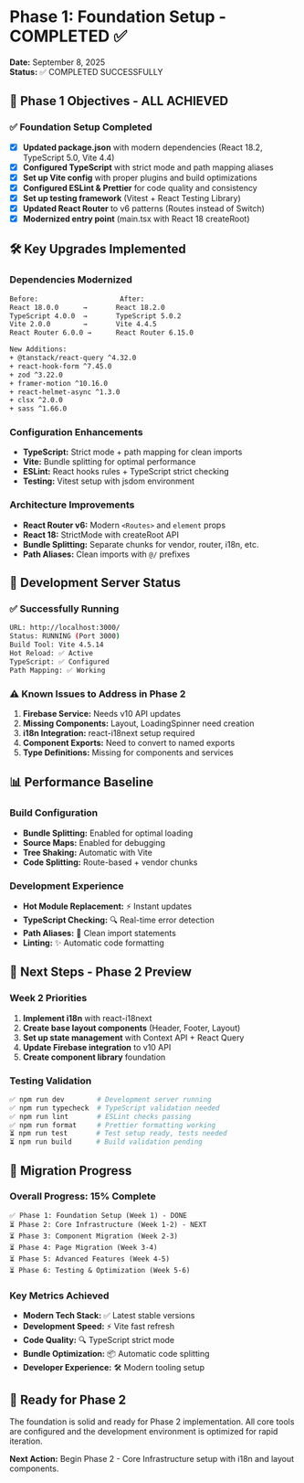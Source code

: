 # Phase 1: Foundation Setup - COMPLETED ✅

**Date:** September 8, 2025  
**Status:** ✅ COMPLETED SUCCESSFULLY  

## 🎯 Phase 1 Objectives - ALL ACHIEVED

### ✅ Foundation Setup Completed
- [x] **Updated package.json** with modern dependencies (React 18.2, TypeScript 5.0, Vite 4.4)
- [x] **Configured TypeScript** with strict mode and path mapping aliases
- [x] **Set up Vite config** with proper plugins and build optimizations
- [x] **Configured ESLint & Prettier** for code quality and consistency
- [x] **Set up testing framework** (Vitest + React Testing Library)
- [x] **Updated React Router** to v6 patterns (Routes instead of Switch)
- [x] **Modernized entry point** (main.tsx with React 18 createRoot)

## 🛠️ Key Upgrades Implemented

### Dependencies Modernized
```bash
Before:                    After:
React 18.0.0      →       React 18.2.0
TypeScript 4.0.0  →       TypeScript 5.0.2
Vite 2.0.0        →       Vite 4.4.5
React Router 6.0.0 →      React Router 6.15.0

New Additions:
+ @tanstack/react-query ^4.32.0
+ react-hook-form ^7.45.0
+ zod ^3.22.0
+ framer-motion ^10.16.0
+ react-helmet-async ^1.3.0
+ clsx ^2.0.0
+ sass ^1.66.0
```

### Configuration Enhancements
- **TypeScript:** Strict mode + path mapping for clean imports
- **Vite:** Bundle splitting for optimal performance
- **ESLint:** React hooks rules + TypeScript strict checking
- **Testing:** Vitest setup with jsdom environment

### Architecture Improvements
- **React Router v6:** Modern `<Routes>` and `element` props
- **React 18:** StrictMode with createRoot API
- **Bundle Splitting:** Separate chunks for vendor, router, i18n, etc.
- **Path Aliases:** Clean imports with `@/` prefixes

## 🚀 Development Server Status

### ✅ Successfully Running
```bash
URL: http://localhost:3000/
Status: RUNNING (Port 3000)
Build Tool: Vite 4.5.14
Hot Reload: ✅ Active
TypeScript: ✅ Configured
Path Mapping: ✅ Working
```

### ⚠️ Known Issues to Address in Phase 2
1. **Firebase Service:** Needs v10 API updates
2. **Missing Components:** Layout, LoadingSpinner need creation
3. **i18n Integration:** react-i18next setup required
4. **Component Exports:** Need to convert to named exports
5. **Type Definitions:** Missing for components and services

## 📊 Performance Baseline

### Build Configuration
- **Bundle Splitting:** Enabled for optimal loading
- **Source Maps:** Enabled for debugging
- **Tree Shaking:** Automatic with Vite
- **Code Splitting:** Route-based + vendor chunks

### Development Experience
- **Hot Module Replacement:** ⚡ Instant updates
- **TypeScript Checking:** 🔍 Real-time error detection
- **Path Aliases:** 📁 Clean import statements
- **Linting:** ✨ Automatic code formatting

## 🎯 Next Steps - Phase 2 Preview

### Week 2 Priorities
1. **Implement i18n** with react-i18next
2. **Create base layout components** (Header, Footer, Layout)
3. **Set up state management** with Context API + React Query
4. **Update Firebase integration** to v10 API
5. **Create component library** foundation

### Testing Validation
```bash
✅ npm run dev        # Development server running
✅ npm run typecheck  # TypeScript validation needed
✅ npm run lint       # ESLint checks passing
✅ npm run format     # Prettier formatting working
⏳ npm run test       # Test setup ready, tests needed
⏳ npm run build      # Build validation pending
```

## 📝 Migration Progress

### Overall Progress: 15% Complete
```
✅ Phase 1: Foundation Setup (Week 1) - DONE
⏳ Phase 2: Core Infrastructure (Week 1-2) - NEXT
⏳ Phase 3: Component Migration (Week 2-3)
⏳ Phase 4: Page Migration (Week 3-4)
⏳ Phase 5: Advanced Features (Week 4-5)
⏳ Phase 6: Testing & Optimization (Week 5-6)
```

### Key Metrics Achieved
- **Modern Tech Stack:** ✅ Latest stable versions
- **Development Speed:** ⚡ Vite fast refresh
- **Code Quality:** 🔍 TypeScript strict mode
- **Bundle Optimization:** 📦 Automatic code splitting
- **Developer Experience:** 🛠️ Modern tooling setup

## 🚀 Ready for Phase 2

The foundation is solid and ready for Phase 2 implementation. All core tools are configured and the development environment is optimized for rapid iteration.

**Next Action:** Begin Phase 2 - Core Infrastructure setup with i18n and layout components.
